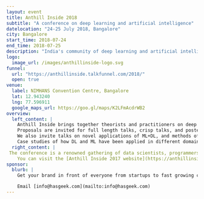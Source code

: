 ```yaml
---
layout: event
title: Anthill Inside 2018
subtitle: "A conference on deep learning and artificial intelligence"
datelocation: "24-25 July 2018, Bangalore"
city: Bangalore
start_time: 2018-07-24
end_time: 2018-07-25
description: "India's community of deep learning and artificial intelligence practitioners"
logo:
  image_url: /images/anthillinside-logo.svg
funnel:
  url: "https://anthillinside.talkfunnel.com/2018/"
  open: true
venue:
  label: NIMHANS Convention Centre, Bangalore
  lat: 12.943240
  lng: 77.596911
  google_maps_url: https://goo.gl/maps/K2LFmAcdrWB2
overview:
  left_content: |
    Anthill Inside brings together theorists and practitioners on deep leanrning and machine learning to share ideas and to learn from one another. The conference comprises one day of workshops and one day of talks and presentations.
    Proposals are invited for full length talks, crisp talks, and poster/demo sessions in the area of ML+DL. The talks need to focus on the techniques used, and may be presented independent of the domain wherein they are applied.
    We also invite talks on novel applications of ML+DL, and methods of realising the same in hardware/software.
    Case studies of how DL and ML have been applied in different domains will continue to be discussed at [The Fifth Elephant](https://fifthelephant.in).
  right_content: |
 The conference is a renowned gathering of data scientists, programmers, analysts, researchers, and technologists working in the areas of data mining, analytics, machine learning and deep learning from different domains.
    You can visit the [Anthill Inside 2017 website](https://anthillinside.in/2017/) or [watch the talks](https://www.youtube.com/playlist?list=PL279M8GbNsesMfg3rn97vh_WcorlGH31K). Join the discussion on the [Friends of HasGeek Slack] (https://friends.hasgeek.com/) #anthillin by requesting an invitation. 
sponsor:
  blurb: |
    Get your brand in front of everyone from startups to fast growing companies, data scientists to CXOs. All under one roof.

    Email [info@hasgeek.com](mailto:info@hasgeek.com)
---
```

